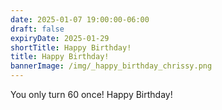 ```yaml
---
date: 2025-01-07 19:00:00-06:00
draft: false
expiryDate: 2025-01-29
shortTitle: Happy Birthday!
title: Happy Birthday!
bannerImage: /img/_happy_birthday_chrissy.png
---
```

You only turn 60 once!  Happy Birthday!
